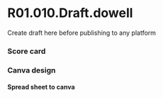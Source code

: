 # R01.010.Draft.dowell
Create draft here before publishing to any platform

### Score card

### Canva design
#### Spread sheet to canva
